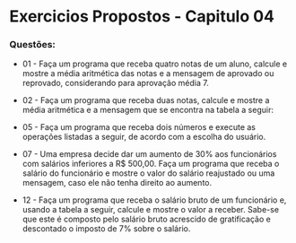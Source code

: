 # Exercicios Propostos - Capitulo 04

### Questões:

* 01 - Faça um programa que receba quatro notas de um aluno, calcule e mostre a média aritmética das notas e a
mensagem de aprovado ou reprovado, considerando para aprovação média 7.

* 02 - Faça um programa que receba duas notas, calcule e mostre a média aritmética e a mensagem que se encontra
na tabela a seguir:

* 05 - Faça um programa que receba dois números e execute as operações listadas a seguir, de acordo com a escolha
do usuário.

* 07 - Uma empresa decide dar um aumento de 30% aos funcionários com salários inferiores a R$ 500,00. Faça um
programa que receba o salário do funcionário e mostre o valor do salário reajustado ou uma mensagem, caso
ele não tenha direito ao aumento.

* 12 - Faça um programa que receba o salário bruto de um funcionário e, usando a tabela a seguir, calcule e
mostre o valor a receber. Sabe-se que este é composto pelo salário bruto acrescido de gratificação e
descontado o imposto de 7% sobre o salário.
